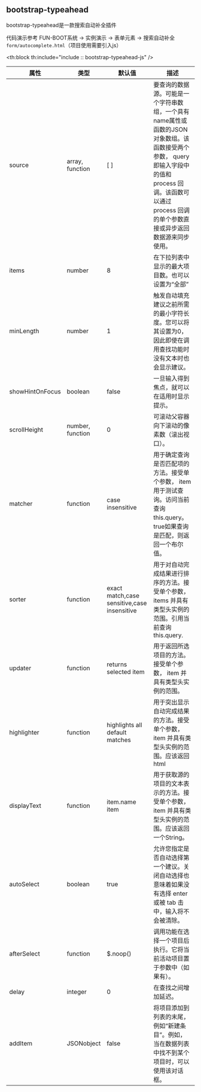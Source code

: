 ## bootstrap-typeahead

bootstrap-typeahead是一款搜索自动补全插件

代码演示参考 FUN-BOOT系统 → 实例演示 → 表单元素 → 搜索自动补全 `form/autocomplete.html`（项目使用需要引入js）

<th:block th:include="include :: bootstrap-typeahead-js" />

| 属性              | 类型               | 默认值                                         | 描述                                                                                                                      |
| --------------- | ---------------- | ------------------------------------------- | ----------------------------------------------------------------------------------------------------------------------- |
| source          | array, function  | [ ]                                         | 要查询的数据源。可能是一个字符串数组，一个具有name属性或函数的JSON对象数组。该函数接受两个参数， query 即输入字段中的值和 process 回调。该函数可以通过 process 回调的单个参数直接或异步返回数据源来同步使用。 |
| items           | number           | 8                                           | 在下拉列表中显示的最大项目数。也可以设置为“全部”                                                                                               |
| minLength       | number           | 1                                           | 触发自动填充建议之前所需的最小字符长度。您可以将其设置为0，因此即使在调用查找功能时没有文本时也会显示建议。                                                                  |
| showHintOnFocus | boolean          | false                                       | 一旦输入得到焦点，就可以在适用时显示提示。                                                                                                   |
| scrollHeight    | number, function | 0                                           | 可滚动父容器向下滚动的像素数（滚出视口）。                                                                                                   |
| matcher         | function         | case insensitive                            | 用于确定查询是否匹配项的方法。接受单个参数， item 用于测试查询。访问当前查询 this.query。true如果查询是匹配，则返回一个布尔值。                                              |
| sorter          | function         | exact match,case sensitive,case insensitive | 用于对自动完成结果进行排序的方法。接受单个参数， items 并具有类型头实例的范围。引用当前查询 this.query.                                                           |
| updater         | function         | returns selected item                       | 用于返回所选项目的方法。接受单个参数， item 并具有类型头实例的范围。                                                                                   |
| highlighter     | function         | highlights all default matches              | 用于突出显示自动完成结果的方法。接受单个参数， item 并具有类型头实例的范围。应该返回html                                                                       |
| displayText     | function         | item.name item                              | 用于获取源的项目的文本表示的方法。接受单个参数， item 并具有类型头实例的范围。应该返回一个String。                                                                 |
| autoSelect      | boolean          | true                                        | 允许您指定是否自动选择第一个建议。关闭自动选择也意味着如果没有选择 enter 或被 tab 击中，输入将不会被清除。                                                             |
| afterSelect     | function         | $.noop()                                    | 调用功能在选择一个项目后执行。它将当前活动项目置于参数中（如果有）。                                                                                      |
| delay           | integer          | 0                                           | 在查找之间增加延迟。                                                                                                              |
| addItem         | JSONobject       | false                                       | 将项目添加到列表的末尾，例如“新建条目”。例如，当在数据列表中找不到某个项目时，可以使用该对话框。                                                                       |
